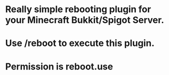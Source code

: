 # Really simple rebooting plugin for your Minecraft Bukkit/Spigot Server.

# Use /reboot to execute this plugin.

# Permission is reboot.use
